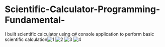 # Scientific-Calculator-Programming-Fundamental-
I built scientific calculator using c# console application to perform basic scientific calculation![1](https://user-images.githubusercontent.com/113015136/200160983-fdb3891e-83c7-4235-ac0b-cf3f1fb9d837.PNG)
![2](https://user-images.githubusercontent.com/113015136/200160990-4112de50-3fcb-43b5-8fc8-57ee0f191d6f.PNG)
![3](https://user-images.githubusercontent.com/113015136/200160992-2ed39e40-e18d-4dc9-b73b-3482dbab7525.PNG)
![4](https://user-images.githubusercontent.com/113015136/200160996-a08246b9-3295-4cd1-a66c-47fe5e9848e8.PNG)
